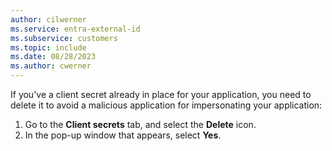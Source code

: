 ```yaml
---
author: cilwerner
ms.service: entra-external-id
ms.subservice: customers
ms.topic: include
ms.date: 08/28/2023
ms.author: cwerner
---
```


If you've a client secret already in place for your application, you need to delete it to avoid a malicious application for impersonating your application:

1. Go to the **Client secrets** tab, and select the **Delete** icon.
2. In the pop-up window that appears, select **Yes**.

